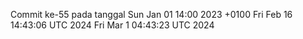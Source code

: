 Commit ke-55 pada tanggal Sun Jan 01 14:00 2023 +0100
Fri Feb 16 14:43:06 UTC 2024
Fri Mar  1 04:43:23 UTC 2024
